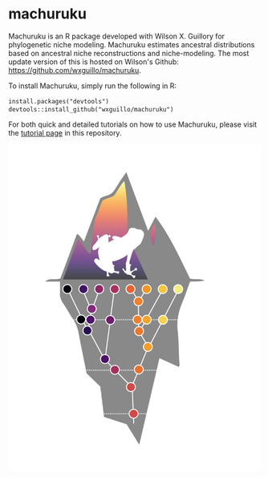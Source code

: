 # machuruku
Machuruku is an R package developed with Wilson X. Guillory for phylogenetic niche modeling.  Machuruku estimates ancestral distributions based on ancestral niche reconstructions and niche-modeling.  The most update version of this is hosted on Wilson's Github: https://github.com/wxguillo/machuruku.  

To install Machuruku, simply run the following in R:
```
install.packages("devtools")
devtools::install_github("wxguillo/machuruku")
```
For both quick and detailed tutorials on how to use Machuruku, please visit the [tutorial page](https://github.com/wxguillo/machuruku/tree/main/tutorial) in this repository.

![Alt text](https://raw.githubusercontent.com/jasonleebrown/machuruku/master/machurukuLogoShamelessFrog.jpg?raw=true "Title")
